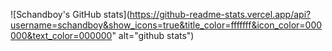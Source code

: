![Schandboy's GitHub stats](https://github-readme-stats.vercel.app/api?username=schandboy&show_icons=true&title_color=fffffff&icon_color=000000&text_color=000000" alt="github stats")
